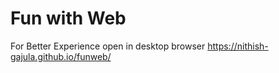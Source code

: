 # Fun with Web

For Better Experience open in desktop browser
https://nithish-gajula.github.io/funweb/
